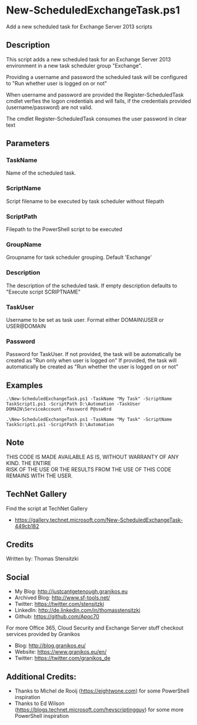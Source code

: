 # New-ScheduledExchangeTask.ps1
Add a new scheduled task for Exchange Server 2013 scripts

## Description
This script adds a new scheduled task for an Exchange Server 2013 environment in a new task scheduler group "Exchange".

Providing a username and password the scheduled task will be configured to "Run whether user is logged on or not"

When username and password are provided the Register-ScheduledTask cmdlet verfies the logon credentials and will fails, if the credentials provided (username/password) are not valid.

The cmdlet Register-ScheduledTask consumes the user password in clear text

## Parameters
### TaskName
Name of the scheduled task. 

### ScriptName  
Script filename to be executed by task scheduler without filepath

### ScriptPath
Filepath to the PowerShell script to be executed

### GroupName
Groupname for task scheduler grouping. Default 'Exchange'   

### Description
The description of the scheduled task. If empty description defaults to "Execute script SCRIPTNAME"

### TaskUser
Username to be set as task user. Format either DOMAIN\USER or USER@DOMAIN   

### Password
Password for TaskUser. 
If not provided, the task will be automatically be created as "Run only when user is logged on"
If provided, the task will automatically be created as "Run whether the user is logged on or not"

## Examples
```
.\New-ScheduledExchangeTask.ps1 -TaskName "My Task" -ScriptName TaskScript1.ps1 -ScriptPath D:\Automation -TaskUser DOMAIN\ServiceAccount -Password P@ssw0rd
```

```
.\New-ScheduledExchangeTask.ps1 -TaskName "My Task" -ScriptName TaskScript1.ps1 -ScriptPath D:\Automation 
```
## Note
THIS CODE IS MADE AVAILABLE AS IS, WITHOUT WARRANTY OF ANY KIND. THE ENTIRE  
RISK OF THE USE OR THE RESULTS FROM THE USE OF THIS CODE REMAINS WITH THE USER.

## TechNet Gallery
Find the script at TechNet Gallery
* https://gallery.technet.microsoft.com/New-ScheduledExchangeTask-449cb182

## Credits
Written by: Thomas Stensitzki

## Social

* My Blog: http://justcantgetenough.granikos.eu
* Archived Blog: http://www.sf-tools.net/
* Twitter: https://twitter.com/stensitzki
* LinkedIn:	http://de.linkedin.com/in/thomasstensitzki
* Github: https://github.com/Apoc70

For more Office 365, Cloud Security and Exchange Server stuff checkout services provided by Granikos

* Blog: http://blog.granikos.eu/
* Website: https://www.granikos.eu/en/
* Twitter: https://twitter.com/granikos_de

## Additional Credits:
* Thanks to Michel de Rooij (https://eightwone.com) for some PowerShell inspiration
* Thanks to Ed Wilson (https://blogs.technet.microsoft.com/heyscriptingguy) for some more PowerShell inspiration